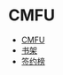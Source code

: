 # CMFU


<div id = "首"></div>
<script src = "../js/首.js"></script>


* [CMFU](https://m.qidian.com/)
* [书架](https://m.qidian.com/bookshelf/my)
* [签约榜](https://m.qidian.com/rank/sign/)
